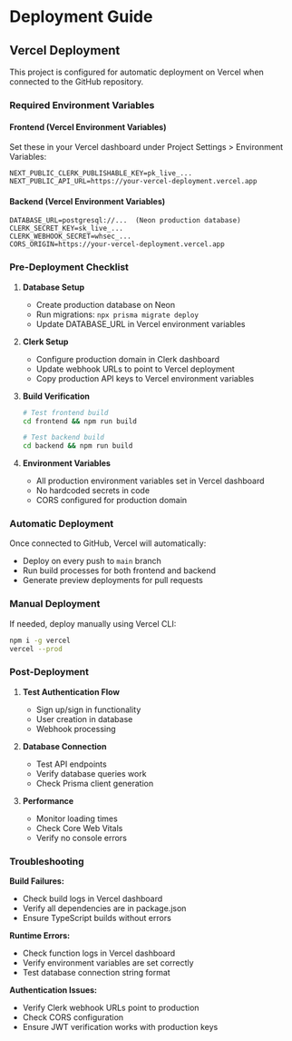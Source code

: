 # Deployment Guide

## Vercel Deployment

This project is configured for automatic deployment on Vercel when connected to the GitHub repository.

### Required Environment Variables

#### Frontend (Vercel Environment Variables)
Set these in your Vercel dashboard under Project Settings > Environment Variables:

```
NEXT_PUBLIC_CLERK_PUBLISHABLE_KEY=pk_live_...
NEXT_PUBLIC_API_URL=https://your-vercel-deployment.vercel.app
```

#### Backend (Vercel Environment Variables)
```
DATABASE_URL=postgresql://...  (Neon production database)
CLERK_SECRET_KEY=sk_live_...
CLERK_WEBHOOK_SECRET=whsec_...
CORS_ORIGIN=https://your-vercel-deployment.vercel.app
```

### Pre-Deployment Checklist

1. **Database Setup**
   - Create production database on Neon
   - Run migrations: `npx prisma migrate deploy`
   - Update DATABASE_URL in Vercel environment variables

2. **Clerk Setup**
   - Configure production domain in Clerk dashboard
   - Update webhook URLs to point to Vercel deployment
   - Copy production API keys to Vercel environment variables

3. **Build Verification**
   ```bash
   # Test frontend build
   cd frontend && npm run build
   
   # Test backend build
   cd backend && npm run build
   ```

4. **Environment Variables**
   - All production environment variables set in Vercel dashboard
   - No hardcoded secrets in code
   - CORS configured for production domain

### Automatic Deployment

Once connected to GitHub, Vercel will automatically:
- Deploy on every push to `main` branch
- Run build processes for both frontend and backend
- Generate preview deployments for pull requests

### Manual Deployment

If needed, deploy manually using Vercel CLI:
```bash
npm i -g vercel
vercel --prod
```

### Post-Deployment

1. **Test Authentication Flow**
   - Sign up/sign in functionality
   - User creation in database
   - Webhook processing

2. **Database Connection**
   - Test API endpoints
   - Verify database queries work
   - Check Prisma client generation

3. **Performance**
   - Monitor loading times
   - Check Core Web Vitals
   - Verify no console errors

### Troubleshooting

**Build Failures:**
- Check build logs in Vercel dashboard
- Verify all dependencies are in package.json
- Ensure TypeScript builds without errors

**Runtime Errors:**
- Check function logs in Vercel dashboard
- Verify environment variables are set correctly
- Test database connection string format

**Authentication Issues:**
- Verify Clerk webhook URLs point to production
- Check CORS configuration
- Ensure JWT verification works with production keys